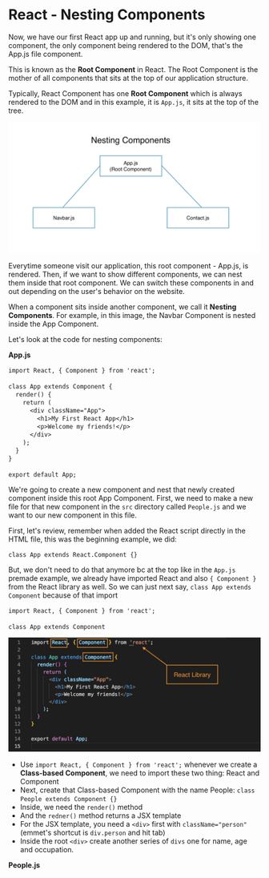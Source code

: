 # React - Nesting Components

Now, we have our first React app up and running, but it's only showing one component, the only component being rendered to the DOM, that's the App.js file component.

This is known as the **Root Component** in React. The Root Component is the mother of all components that sits at the top of our application structure.

Typically, React Component has one **Root Component** which is always rendered to the DOM and in this example, it is ```App.js```, it sits at the top of the tree.

<kbd>![alt text](img/nestedcomp.png "screenshot")</kbd>

Everytime someone visit our application, this root component - App.js, is rendered. Then, if we want to show different components, we can nest them inside that root component. We can switch these components in and out depending on the user's behavior on the website.

When a component sits inside another component, we call it **Nesting Components**. For example, in this image, the Navbar Component is nested inside the App Component.

Let's look at the code for nesting components:

**App.js**
```
import React, { Component } from 'react';

class App extends Component {
  render() {
    return (
      <div className="App">
        <h1>My First React App</h1>
        <p>Welcome my friends!</p>
      </div>
    );
  }
}

export default App;
```

We're going to create a new component and nest that newly created component inside this root App Component. First, we need to make a new file for that new component in the ```src``` directory called ```People.js``` and we want to our new component in this file.

First, let's review, remember when added the React script directly in the HTML file, this was the beginning example, we did:

```
class App extends React.Component {}
```

But, we don't need to do that anymore bc at the top like in the ```App.js``` premade example, we already have imported React and also ```{ Component }``` from the React library as well. So we can just next say, ```class App extends Component``` because of that import

```
import React, { Component } from 'react';

class App extends Component
```

<kbd>![alt text](img/importreact.png "screenshot")</kbd>

* Use ```import React, { Component } from 'react';``` whenever we create a **Class-based Component**, we need to import these two thing: React and Component
* Next, create that Class-based Component with the name People: ```class People extends Component {}```
* Inside, we need the ```render()``` method
* And the ```redner()``` method returns a JSX template
* For the JSX template, you need a ```<div>``` first with ```className="person"``` (emmet's shortcut is ```div.person``` and hit tab)
* Inside the root ```<div>``` create another series of ```divs``` one for name, age and occupation.

**People.js**
```

```
